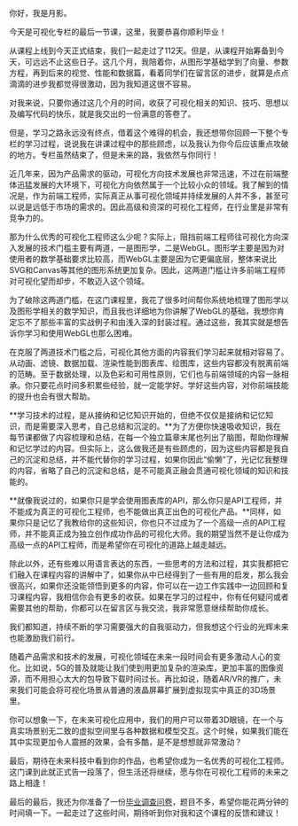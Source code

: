 你好，我是月影。

今天是可视化专栏的最后一节课，这里，我要恭喜你顺利毕业！

从课程上线到今天正式结束，我们一起走过了112天。但是，从课程开始筹备到今天，可远远不止这些日子。这几个月，我陪着你，从图形学基础学到了向量、参数方程，再到后来的视觉、性能和数据篇，看着同学们在留言区的进步，就算是点点滴滴的进步我都觉得很激动，因为我知道这很不容易。

对我来说，只要你通过这几个月的时间，收获了可视化相关的知识、技巧、思想以及编写代码的快乐，就是我交出的一份满意的答卷了。

但是，学习之路永远没有终点，借着这个难得的机会，我还想带你回顾一下整个专栏的学习过程，说说我在讲课过程中的那些顾虑，以及我认为你今后应该重点攻破的地方。专栏虽然结束了，但是未来的路，我依然与你同行！

近几年来，因为产品需求的驱动，可视化方向技术发展也非常迅速，不过在前端整体迅猛发展的大环境下，可视化方向依然属于一个比较小众的领域。我了解到的情况是，作为前端工程师，实际真正从事可视化领域并持续发展的人并不多，甚至可以说是远低于市场的需求的。因此高级和资深的可视化工程师，在行业里是非常有竞争力的。

那为什么优秀的可视化工程师这么少呢？实际上，阻挡前端工程师往可视化方向深入发展的技术门槛主要有两道，一是图形学，二是WebGL。图形学主要是因为对使用者的数学基础要求比较高，而WebGL主要是因为它更偏底层，整体来说比SVG和Canvas等其他的图形系统更加复杂。因此，这两道门槛让许多前端工程师对可视化望而却步，不敢迈入这个领域。

为了破除这两道门槛，在这门课程里，我花了很多时间帮你系统地梳理了图形学以及图形学相关的数学知识，而且我也详细地为你讲解了WebGL的基础，我想你肯定忘不了那些丰富的实战例子和由浅入深的封装过程。通过这些，我其实就是想告诉你学习和使用WebGL也那么困难。

在克服了两道技术门槛之后，可视化其他方面的内容我们学习起来就相对容易了。从动画、滤镜、数据加载、渲染性能到图表库、绘图库，这些内容都没有脱离前端的范畴。至于数据处理，以及色彩和可用性原则，它们也与前端领域的内容一脉相承。你只要花点时间多积累些经验，就一定能学好。学好这些内容，对你前端技能的提升也会有很大帮助。

**学习技术的过程，是从接纳和记忆知识开始的，但绝不仅仅是接纳和记忆知识，而是需要深入思考，自己总结和沉淀的。**为了方便你快速吸收知识，我在每节课都做了内容梳理和总结，在每一个独立篇章末尾也列出了脑图，帮助你理解和记忆学过的内容。但实际上，这么做我还是有些顾虑的，因为这些内容都是我自己的沉淀和总结，并不能代替你的学习过程，如果你因此“偷懒”了，光记忆我整理的内容，省略了自己的沉淀和总结，是不可能真正融会贯通可视化领域的知识和技能的。

**就像我说过的，如果你只是学会使用图表库的API，那么你只是API工程师，并不能成为真正的可视化工程师，也不能做出真正出色的可视化产品。**同样，如果你只是记忆了我教给你的这些知识，你也只不过成为了一个高级一点的API工程师，并不能真正成为独立创作成功作品的可视化大师。我的期望当然不是让你成为高级一点的API工程师，而是希望你在可视化的道路上越走越远。

除此以外，还有些难以用语言表达的东西，一些思考的方法和过程，其实我都把它们融入在课程内容的讲解中了，如果你从中已经得到了一些有用的启发，那么我会很高兴，如果你还没能领悟到更多的内容，你可以在一边工作实践中一边回顾和复习课程内容，我相信你会有更多的收获。如果在学习的过程中，你有任何疑问或者需要其他的帮助，你都可以在留言区与我交流，我非常愿意继续帮助你成长。

我们都知道，持续不断的学习需要强大的自我驱动力，但我想这个行业的光辉未来也能激励我们前行。

随着产品需求和技术的发展，可视化领域在未来一段时间会有更多激动人心的变化。比如说，5G的普及就能让我们使到用更加复杂的渲染库，更加丰富的图像资源，而不用担心太大的包导致下载时间过长。再比如说，随着AR/VR的推广，未来我们可能会将可视化场景从普通的液晶屏幕扩展到虚拟现实中真正的3D场景里。

你可以想象一下，在未来可视化应用中，我们的用户可以带着3D眼镜，在一个与真实场景别无二致的虚拟空间里与各种数据和模型交互。这个时候，如果我们能在其中实现更加令人震撼的效果，会有多酷，是不是想想就非常激动？

最后，期待在未来科技中看到你的作品，也希望你成为一名优秀的可视化工程师。这门课到此就正式告一段落了，但生活还将继续，愿与你在可视化工程师的未来之路上相逢！

最后的最后，我还为你准备了一份[毕业调查问卷](https://jinshuju.net/f/d976Ed)，题目不多，希望你能花两分钟的时间填一下。一起走过了这些时间，期待听到你对我和这个课程的反馈和建议！